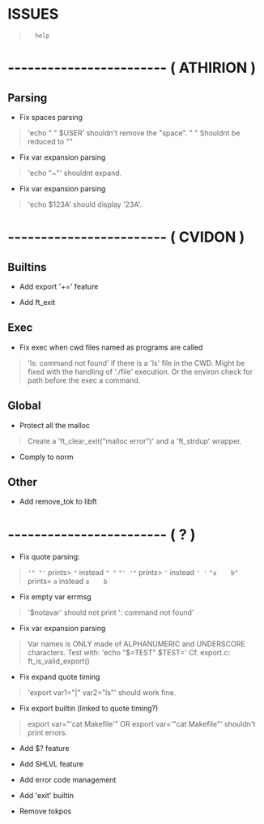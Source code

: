 

#           ISSUES


>       help

# ------------------------ ( ATHIRION )

##  Parsing

- Fix spaces parsing
> 'echo " " $USER' shouldn't remove the "space".
> "      " Shouldnt be reduced to ""

- Fix var expansion parsing
> 'echo "~"' shouldnt expand.

- Fix var expansion parsing
> 'echo $123A' should display '23A'.

# ------------------------ ( CVIDON )

##  Builtins

- Add export '+=' feature

- Add ft_exit

##  Exec

- Fix exec when cwd files named as programs are called
> 'ls: command not found' if there is a 'ls' file in the CWD.
> Might be fixed with the handling of './file' execution. Or the
> environ check for path before the exec a command.

##  Global

- Protect all the malloc
> Create a 'ft_clear_exit("malloc error")' and a 'ft_strdup' wrapper.

- Comply to norm

##  Other

- Add remove_tok to libft

# ------------------------ ( ? )

- Fix quote parsing:
> `'" "'`      prints> `"` instead `" "`
> `"' '"`      prints> `'` instead `' '`
> `"a    b"` prints> `a` instead `a    b`

- Fix empty var errmsg
> '$notavar' should not print ': command not found'

- Fix var expansion parsing
> Var names is ONLY made of ALPHANUMERIC and UNDERSCORE characters.
> Test with: 'echo "$=TEST" $TEST='
> Cf. export.c: ft_is_valid_export()

- Fix expand quote timing
> 'export var1="|" var2="ls"' should work fine.

- Fix export builtin (linked to quote timing?)
> export var="'cat Makefile'" OR export var='"cat Makefile"' shouldn't
> print errors.

- Add $? feature

- Add SHLVL feature

- Add error code management

- Add 'exit' builtin

- Remove tokpos
